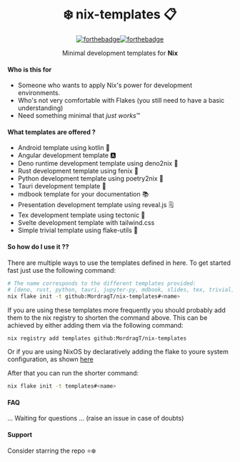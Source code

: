 
<div align=center>

# ❄️ nix-templates 📋

[![forthebadge](https://forthebadge.com/images/badges/check-it-out.svg)](https://forthebadge.com)[![forthebadge](https://forthebadge.com/images/badges/built-with-love.svg)](https://forthebadge.com)

Minimal development templates for **Nix**

</div>

#### Who is this for 

- Someone who wants to apply Nix's power for development environments.
- Who's not very comfortable with Flakes (you still need to have a basic understanding)
- Need something minimal that *just works*™

#### What templates are offered ?

- Android template using kotlin 📱
- Angular development template 🅰️
- Deno runtime development template using deno2nix 🦖
- Rust development template using fenix 🦀
- Python development template using poetry2nix 🐍
- Tauri development template 🦬
- mdbook template for your documentation 📚
- Presentation development template using reveal.js 🗒️
- Tex development template using tectonic 📜
- Svelte development template with tailwind.css
- Simple trivial template using flake-utils 🚀

#### So how do I use it ??

There are multiple ways to use the templates defined in here.
To get started fast just use the following command:

```bash
# The name corresponds to the different templates provided:
# [deno, rust, python, tauri, jupyter-py, mdbook, slides, tex, trivial]
nix flake init -t github:MordragT/nix-templates#<name>
```

If you are using these templates more frequently you should probably add them
to the nix registry to shorten the command above.
This can be achieved by either adding them via the following command:

```
nix registry add templates github:MordragT/nix-templates
```

Or if you are using NixOS by declaratively adding the flake to youre system configuration,
as shown [here](https://search.nixos.org/options?channel=unstable&show=nix.registry.%3Cname%3E.flake&from=0&size=50&sort=relevance&type=packages&query=nix.registry)

After that you can run the shorter command:

```bash
nix flake init -t templates#<name>
```

#### FAQ

... Waiting for questions ... (raise an issue in case of doubts)

#### Support 

Consider starring the repo ⭐❄️
